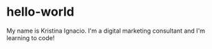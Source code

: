 # hello-world

My name is Kristina Ignacio. I'm a digital marketing consultant and I'm learning to code!
